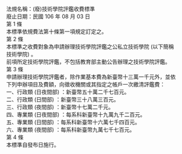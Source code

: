 法規名稱：(廢)技術學院評鑑收費標準  
廢止日期：民國 106 年 08 月 03 日  
第 1 條  
本標準依規費法第十條第一項規定訂定之。  
第 2 條  
本標準之收費對象為申請辦理技術學院評鑑之公私立技術學院 (以下簡稱  
技術學院) 。  
前項所定技術學院評鑑，不包括教育部主動公告辦理之技術學院評鑑。  
第 3 條  
申請辦理技術學院評鑑者，除作業基本費為新臺幣十三萬一千元外，並依  
下列申辦項目及費額，向徵收機關或其指定之帳戶一次繳清評鑑費：  
一、行政類 (日夜間部) ：新臺幣五十萬二千七百元。  
二、行政類 (日間部) ：新臺幣三十八萬三百元。  
三、行政類 (夜間部) ：新臺幣十七萬二千元。  
四、專業類 (日夜間部) ：每系科新臺幣十九萬九千二百元。  
五、專業類 (日間部) ：每系科新臺幣十六萬七千四百元。  
六、專業類 (夜間部) ：每系科新臺幣九萬七千七百元。  
第 4 條  
本標準自發布日施行。  


